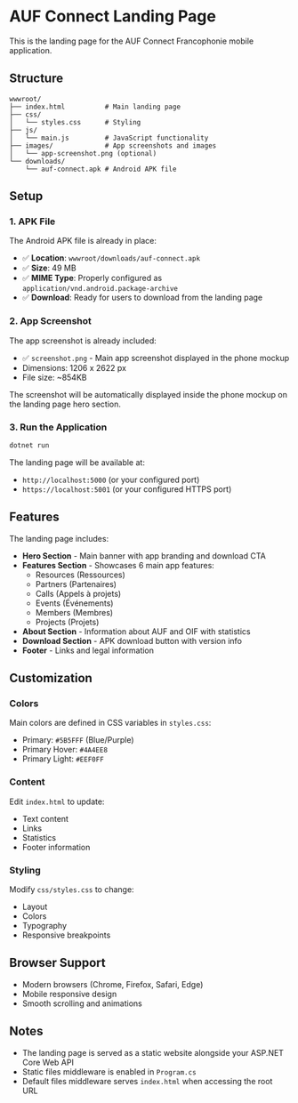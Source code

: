 # AUF Connect Landing Page

This is the landing page for the AUF Connect Francophonie mobile application.

## Structure

```
wwwroot/
├── index.html          # Main landing page
├── css/
│   └── styles.css      # Styling
├── js/
│   └── main.js         # JavaScript functionality
├── images/             # App screenshots and images
│   └── app-screenshot.png (optional)
└── downloads/
    └── auf-connect.apk # Android APK file
```

## Setup

### 1. APK File
The Android APK file is already in place:
- ✅ **Location**: `wwwroot/downloads/auf-connect.apk`
- ✅ **Size**: 49 MB
- ✅ **MIME Type**: Properly configured as `application/vnd.android.package-archive`
- ✅ **Download**: Ready for users to download from the landing page

### 2. App Screenshot
The app screenshot is already included:
- ✅ `screenshot.png` - Main app screenshot displayed in the phone mockup
- Dimensions: 1206 x 2622 px
- File size: ~854KB

The screenshot will be automatically displayed inside the phone mockup on the landing page hero section.

### 3. Run the Application
```bash
dotnet run
```

The landing page will be available at:
- `http://localhost:5000` (or your configured port)
- `https://localhost:5001` (or your configured HTTPS port)

## Features

The landing page includes:

- **Hero Section** - Main banner with app branding and download CTA
- **Features Section** - Showcases 6 main app features:
  - Resources (Ressources)
  - Partners (Partenaires)
  - Calls (Appels à projets)
  - Events (Événements)
  - Members (Membres)
  - Projects (Projets)
- **About Section** - Information about AUF and OIF with statistics
- **Download Section** - APK download button with version info
- **Footer** - Links and legal information

## Customization

### Colors
Main colors are defined in CSS variables in `styles.css`:
- Primary: `#5B5FFF` (Blue/Purple)
- Primary Hover: `#4A4EE8`
- Primary Light: `#EEF0FF`

### Content
Edit `index.html` to update:
- Text content
- Links
- Statistics
- Footer information

### Styling
Modify `css/styles.css` to change:
- Layout
- Colors
- Typography
- Responsive breakpoints

## Browser Support

- Modern browsers (Chrome, Firefox, Safari, Edge)
- Mobile responsive design
- Smooth scrolling and animations

## Notes

- The landing page is served as a static website alongside your ASP.NET Core Web API
- Static files middleware is enabled in `Program.cs`
- Default files middleware serves `index.html` when accessing the root URL
